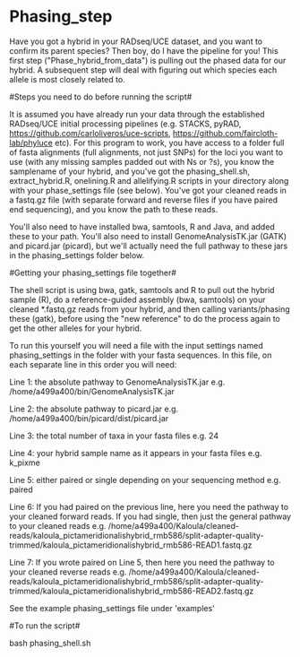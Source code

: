 # Phasing_step
Have you got a hybrid in your RADseq/UCE dataset, and you want to confirm its parent species? Then boy, do I have the pipeline for you! This first step ("Phase_hybrid_from_data") is pulling out the phased data for our hybrid. A subsequent step will deal with figuring out which species each allele is most closely related to.

#Steps you need to do before running the script#

It is assumed you have already run your data through the established RADseq/UCE initial processing pipelines (e.g. STACKS, pyRAD, https://github.com/carloliveros/uce-scripts, https://github.com/faircloth-lab/phyluce etc). For this program to work, you have access to a folder full of fasta alignments (full alignments, not just SNPs) for the loci you want to use (with any missing samples padded out with Ns or ?s), you know the samplename of your hybrid, and you've got the phasing_shell.sh, extract_hybrid.R, onelining.R and allelifying.R scripts in your directory along with your phase_settings file (see below). You've got your cleaned reads in a fastq.gz file (with separate forward and reverse files if you have paired end sequencing), and you know the path to these reads.

You'll also need to have installed bwa, samtools, R and Java, and added these to your path. You'll also need to install GenomeAnalysisTK.jar (GATK) and picard.jar (picard), but we'll actually need the full pathway to these jars in the phasing_settings folder below. 

#Getting your phasing_settings file together#

The shell script is using bwa, gatk, samtools and R to pull out the hybrid sample (R), do a reference-guided assembly (bwa, samtools) on your cleaned *.fastq.gz reads from your hybrid, and then calling variants/phasing these (gatk), before using the "new reference" to do the process again to get the other alleles for your hybrid.

To run this yourself you will need a file with the input settings named phasing_settings in the folder with your fasta sequences. In this file, on each separate line in this order you will need:

Line 1: the absolute pathway to GenomeAnalysisTK.jar e.g. /home/a499a400/bin/GenomeAnalysisTK.jar

Line 2: the absolute pathway to picard.jar e.g. /home/a499a400/bin/picard/dist/picard.jar

Line 3: the total number of taxa in your fasta files e.g. 24

Line 4: your hybrid sample name as it appears in your fasta files e.g. k_pixme

Line 5: either paired or single depending on your sequencing method e.g. paired

Line 6: If you had paired on the previous line, here you need the pathway to your cleaned forward reads. If you had single, then just the general pathway to your cleaned reads e.g. /home/a499a400/Kaloula/cleaned-reads/kaloula_pictameridionalishybrid_rmb586/split-adapter-quality-trimmed/kaloula_pictameridionalishybrid_rmb586-READ1.fastq.gz

Line 7: If you wrote paired on Line 5, then here you need the pathway to your cleaned reverse reads e.g. /home/a499a400/Kaloula/cleaned-reads/kaloula_pictameridionalishybrid_rmb586/split-adapter-quality-trimmed/kaloula_pictameridionalishybrid_rmb586-READ2.fastq.gz

See the example phasing_settings file under 'examples'

#To run the script#

bash phasing_shell.sh
